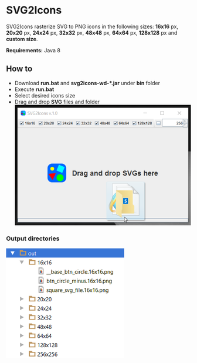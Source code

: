 # SVG2Icons
SVG2Icons rasterize SVG to PNG icons in the following sizes: **16x16** px, **20x20** px, **24x24** px, **32x32** px, **48x48** px, **64x64** px, **128x128** px and **custom size**.

**Requirements:**  Java 8
## How to

- Download **run.bat** and **svg2icons-wd-\*.jar** under **bin** folder
- Execute **run.bat**
- Select desired icons size
- Drag and drop **SVG** files and folder
![SVG2Icons UI](docs/images/svg2icons-ui.png)

### Output directories
![SVG2Icons UI](docs/images/svg2icons-output.png)